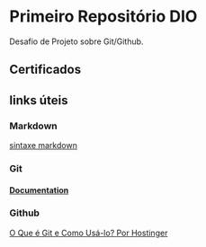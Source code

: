 # Primeiro Repositório DIO

Desafio de Projeto sobre Git/Github.<br>
## Certificados <br>
## links úteis <br>
### Markdown <br>
[sintaxe markdown](https://www.markdownguide.org/basic-syntax/) <br>
### Git<br>
#### [Documentation](https://git-scm.com/docs)
### Github
[O Que é Git e Como Usá-lo? Por Hostinger](https://www.hostinger.com.br/tutoriais/o-que-github)
